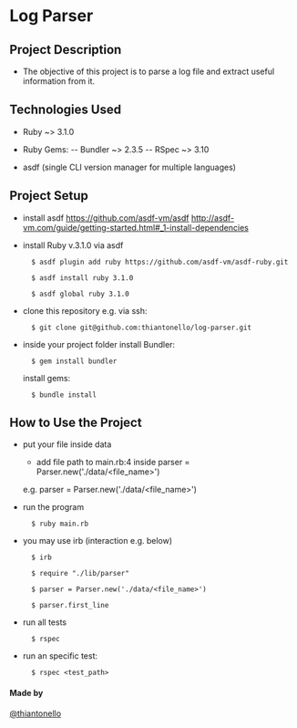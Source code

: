 # Log Parser

## Project Description

- The objective of this project is to parse a log file and extract useful information from it.

## Technologies Used

- Ruby ~> 3.1.0

- Ruby Gems:
  -- Bundler ~> 2.3.5
  -- RSpec ~> 3.10

- asdf (single CLI version manager for multiple languages)

## Project Setup

- install asdf
  https://github.com/asdf-vm/asdf
  http://asdf-vm.com/guide/getting-started.html#_1-install-dependencies

- install Ruby v.3.1.0 via asdf

        $ asdf plugin add ruby https://github.com/asdf-vm/asdf-ruby.git

        $ asdf install ruby 3.1.0

        $ asdf global ruby 3.1.0

- clone this repository
  e.g. via ssh:

        $ git clone git@github.com:thiantonello/log-parser.git

- inside your project folder
  install Bundler:

        $ gem install bundler

  install gems:

        $ bundle install

## How to Use the Project

- put your file inside data

  - add file path to main.rb:4 inside parser = Parser.new('./data/<file_name>')

  e.g. parser = Parser.new('./data/<file_name>')

- run the program

        $ ruby main.rb

- you may use irb (interaction e.g. below)

        $ irb

        $ require "./lib/parser"

        $ parser = Parser.new('./data/<file_name>')

        $ parser.first_line

- run all tests

        $ rspec

- run an specific test:

        $ rspec <test_path>

#### Made by

<a href="https://github.com/thiantonello" target="_blank" rel="noreferrer">@thiantonello</a>

